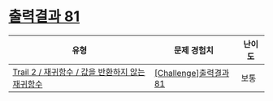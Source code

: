 # [출력결과 81](https://www.codetree.ai/trails/complete/curated-cards/challenge-reading-k201838)

|유형|문제 경험치|난이도|
|---|---|---|
|[Trail 2 / 재귀함수 / 값을 반환하지 않는 재귀함수](https://www.codetree.ai/trail-info/novice-mid/)|[[Challenge]출력결과 81](https://www.codetree.ai/trails/complete/curated-cards/challenge-reading-k201838/)|보통|

